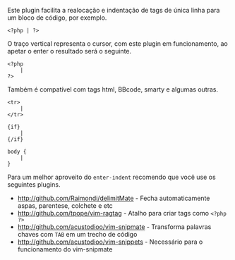 Este plugin facilita a realocação e indentação de tags de única linha para um bloco de código, por exemplo.

	<?php | ?>

O traço vertical representa o cursor, com este plugin em funcionamento, ao apetar o enter o resultado será o seguinte.

	<?php
		|
	?>

Também é compatível com tags html, BBcode, smarty e algumas outras.

	<tr>
		|
	</tr>

	{if}
		|
	{/if}

	body {
		|
	}

Para um melhor aproveito do `enter-indent` recomendo que você use os seguintes plugins.

* http://github.com/Raimondi/delimitMate - Fecha automaticamente aspas, parentese, colchete e etc
* http://github.com/tpope/vim-ragtag - Atalho para criar tags como `<?php ?>`
* http://github.com/acustodioo/vim-snipmate - Transforma palavras chaves com `TAB` em um trecho de código
* http://github.com/acustodioo/vim-snippets - Necessário para o funcionamento do vim-snipmate
<!-- vim:noet -->
